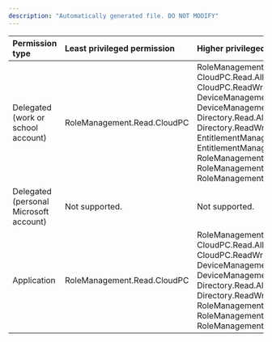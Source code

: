 ```yaml
---
description: "Automatically generated file. DO NOT MODIFY"
---
```


|Permission type|Least privileged permission|Higher privileged permissions|
|:---|:---|:---|
|Delegated (work or school account)|RoleManagement.Read.CloudPC|RoleManagement.ReadWrite.CloudPC, CloudPC.Read.All, CloudPC.ReadWrite.All, DeviceManagementRBAC.Read.All, DeviceManagementRBAC.ReadWrite.All, Directory.Read.All, Directory.ReadWrite.All, EntitlementManagement.Read.All, EntitlementManagement.ReadWrite.All, RoleManagement.Read.All, RoleManagement.Read.Directory, RoleManagement.ReadWrite.Directory|
|Delegated (personal Microsoft account)|Not supported.|Not supported.|
|Application|RoleManagement.Read.CloudPC|RoleManagement.ReadWrite.CloudPC, CloudPC.Read.All, CloudPC.ReadWrite.All, DeviceManagementRBAC.Read.All, DeviceManagementRBAC.ReadWrite.All, Directory.Read.All, Directory.ReadWrite.All, RoleManagement.Read.All, RoleManagement.Read.Directory, RoleManagement.ReadWrite.Directory|

